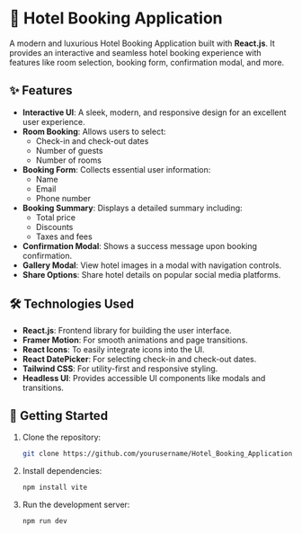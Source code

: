 # 🏨 Hotel Booking Application

A modern and luxurious Hotel Booking Application built with **React.js**. It provides an interactive and seamless hotel booking experience with features like room selection, booking form, confirmation modal, and more.

## ✨ Features

- **Interactive UI**: A sleek, modern, and responsive design for an excellent user experience.
- **Room Booking**: Allows users to select:
  - Check-in and check-out dates
  - Number of guests
  - Number of rooms
- **Booking Form**: Collects essential user information:
  - Name
  - Email
  - Phone number
- **Booking Summary**: Displays a detailed summary including:
  - Total price
  - Discounts
  - Taxes and fees
- **Confirmation Modal**: Shows a success message upon booking confirmation.
- **Gallery Modal**: View hotel images in a modal with navigation controls.
- **Share Options**: Share hotel details on popular social media platforms.

## 🛠️ Technologies Used

- **React.js**: Frontend library for building the user interface.
- **Framer Motion**: For smooth animations and page transitions.
- **React Icons**: To easily integrate icons into the UI.
- **React DatePicker**: For selecting check-in and check-out dates.
- **Tailwind CSS**: For utility-first and responsive styling.
- **Headless UI**: Provides accessible UI components like modals and transitions.

## 🚀 Getting Started

1. Clone the repository:
   ```bash
   git clone https://github.com/yourusername/Hotel_Booking_Application_Interface.git
   ```

2. Install dependencies:
   ``` bash
   npm install vite
   ```
3. Run the development server:
   ``` bash
   npm run dev
   ```

